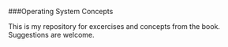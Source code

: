 ###Operating System Concepts

This is my repository for excercises and concepts from the book. Suggestions are welcome.